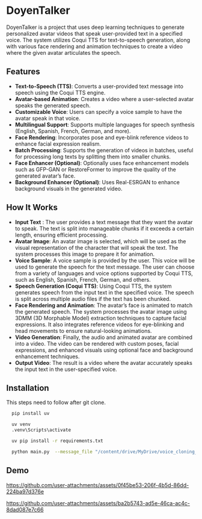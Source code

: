 # DoyenTalker

DoyenTalker is a project that uses deep learning techniques to generate personalized avatar videos that speak user-provided text in a specified voice. The system utilizes Coqui TTS for text-to-speech generation, along with
various face rendering and animation techniques to create a video where the given avatar articulates the speech.

## Features

- **Text-to-Speech (TTS)**: Converts a user-provided text message into speech using the Coqui TTS engine.
- **Avatar-based Animation**: Creates a video where a user-selected avatar speaks the generated speech.
- **Customizable Voice**: Users can specify a voice sample to have the avatar speak in that voice.
- **Multilingual Support**: Supports multiple languages for speech synthesis (English, Spanish, French, German, and more).
- **Face Rendering**: Incorporates pose and eye-blink reference videos to enhance facial expression realism.
- **Batch Processing**: Supports the generation of videos in batches, useful for processing long texts by splitting them into smaller chunks.
- **Face Enhancer (Optional)**: Optionally uses face enhancement models such as GFP-GAN or RestoreFormer to improve the quality of the generated avatar’s face.
- **Background Enhancer (Optional)**: Uses Real-ESRGAN to enhance background visuals in the generated video.

## How It Works

- **Input Text** : The user provides a text message that they want the avatar to speak. The text is split into manageable chunks if it exceeds a certain length, ensuring efficient processing.
- **Avatar Image**: An avatar image is selected, which will be used as the visual representation of the character that will speak the text. The system processes this image to prepare it for animation.
- **Voice Sample**: A voice sample is provided by the user. This voice will be used to generate the speech for the text message. The user can choose from a variety of languages and voice options supported by Coqui TTS, such as English, Spanish, French, German, and others.
- **Speech Generation (Coqui TTS)**: Using Coqui TTS, the system generates speech from the input text in the specified voice. The speech is split across multiple audio files if the text has been chunked.
- **Face Rendering and Animation**: The avatar’s face is animated to match the generated speech. The system processes the avatar image using 3DMM (3D Morphable Model) extraction techniques to capture facial expressions. It also integrates reference videos for eye-blinking and head movements to ensure natural-looking animations.
- **Video Generation**: Finally, the audio and animated avatar are combined into a video. The video can be rendered with custom poses, facial expressions, and enhanced visuals using optional face and background enhancement techniques.
- **Output Video**: The result is a video where the avatar accurately speaks the input text in the user-specified voice.

## Installation

This steps need to follow after git clone.

```bash
  pip install uv
```

```bash
  uv venv
  .venv\Scripts\activate
```

```bash
  uv pip install -r requirements.txt
```

```bash
  python main.py  --message_file "/content/drive/MyDrive/voice_cloning_data/test_message.txt" --voice "/content/DoyenTalker/backend/assets/voice/ab_voice.mp3" --lang en --avatar_image "/content/DoyenTalker/backend/assets/avatar/male10.jpeg"
```

## Demo

https://github.com/user-attachments/assets/0f45be53-206f-4b5d-86dd-224ba97d376e

https://github.com/user-attachments/assets/ba2b5743-ad5e-46ca-ac4c-8dad087e7c66





